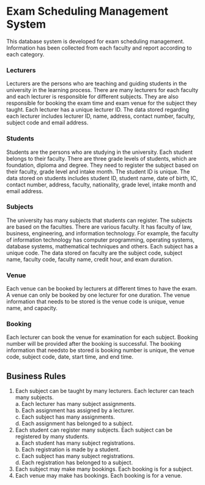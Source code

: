 # Exam Scheduling Management System
This database system is developed for exam scheduling management. Information has been collected from each faculty and report according to each category. 

### Lecturers
Lecturers are the persons who are teaching and guiding students in the university in the learning process. There are many lecturers for each faculty and each lecturer is responsible for different subjects. They are also responsible for booking the exam time and exam venue for the subject they taught. Each lecturer has a unique lecturer ID. The data stored regarding each lecturer includes lecturer ID, name, address, contact number, faculty, subject code and email address.

### Students
Students are the persons who are studying in the university. Each student belongs to their faculty. There are three grade levels of students, which are foundation, diploma and degree. They need to register the subject based on their faculty, grade level and intake month. The student ID is unique. The data stored on students includes student ID, student name, date of birth, IC, contact number, address, faculty, nationality, grade level, intake month and email address.

### Subjects
The university has many subjects that students can register. The subjects are based on the faculties. There are various faculty. It has faculty of law, business, engineering, and information technology. For example, the faculty of information technology has computer programming, operating systems, database systems, mathematical techniques and others. Each subject has a unique code. The data stored on faculty are the subject code, subject name, faculty code, faculty name, credit hour, and exam duration. 

### Venue
Each venue can be booked by lecturers at different times to have the exam. A venue can only be booked by one lecturer for one duration. The venue information that needs to be stored is the venue code is unique, venue name, and capacity.

### Booking
Each lecturer can book the venue for examination for each subject. Booking number will be provided after the booking is successful. The booking information that needsto be stored is booking number is unique, the venue code, subject code, date, start time, and end time.

## Business Rules
1) Each subject can be taught by many lecturers. Each lecturer can teach many subjects. \
  a. Each lecturer has many subject assignments. \
  b. Each assignment has assigned by a lecturer. \
  c. Each subject has many assignments. \
  d. Each assignment has belonged to a subject. 
2) Each student can register many subjects. Each subject can be registered by many students. \
  a. Each student has many subject registrations.\
  b. Each registration is made by a student.\
  c. Each subject has many subject registrations.\
  d. Each registration has belonged to a subject.
3) Each subject may make many bookings. Each booking is for a subject.
4) Each venue may make has bookings. Each booking is for a venue.
